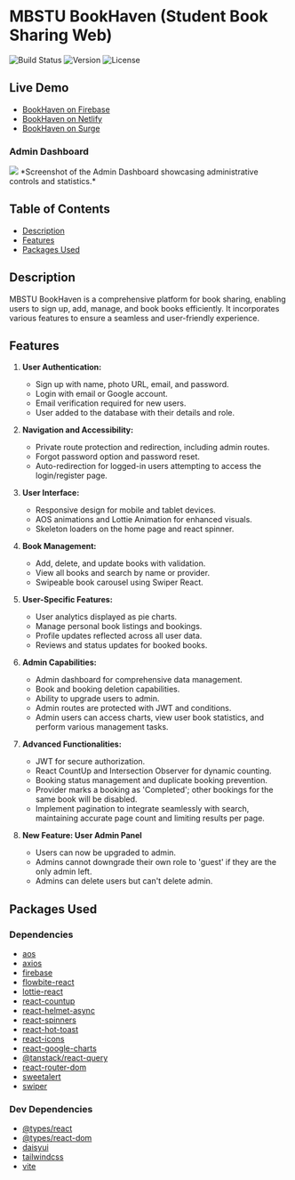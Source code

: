 # MBSTU BookHaven (Student Book Sharing Web)

![Build Status](https://img.shields.io/badge/build-passing-brightgreen)
![Version](https://img.shields.io/badge/version-1.0.0-blue)
![License](https://img.shields.io/badge/license-MIT-green)

## Live Demo

- [BookHaven on Firebase](https://bookshare-c1817.web.app)
- [BookHaven on Netlify](https://bookhaven1.netlify.app)
- [BookHaven on Surge](https://open-rest.surge.sh)

### Admin Dashboard
<img src="https://i.ibb.co/Qf3Hc28/Screenshot-115.png" />
*Screenshot of the Admin Dashboard showcasing administrative controls and statistics.*

## Table of Contents

- [Description](#description)
- [Features](#features)
- [Packages Used](#packages-used)

## Description

MBSTU BookHaven is a comprehensive platform for book sharing, enabling users to sign up, add, manage, and book books efficiently. It incorporates various features to ensure a seamless and user-friendly experience.

## Features

1. **User Authentication:**

   - Sign up with name, photo URL, email, and password.
   - Login with email or Google account.
   - Email verification required for new users.
   - User added to the database with their details and role.

2. **Navigation and Accessibility:**

   - Private route protection and redirection, including admin routes.
   - Forgot password option and password reset.
   - Auto-redirection for logged-in users attempting to access the login/register page.

3. **User Interface:**

   - Responsive design for mobile and tablet devices.
   - AOS animations and Lottie Animation for enhanced visuals.
   - Skeleton loaders on the home page and react spinner.

4. **Book Management:**

   - Add, delete, and update books with validation.
   - View all books and search by name or provider.
   - Swipeable book carousel using Swiper React.

5. **User-Specific Features:**

   - User analytics displayed as pie charts.
   - Manage personal book listings and bookings.
   - Profile updates reflected across all user data.
   - Reviews and status updates for booked books.

6. **Admin Capabilities:**

   - Admin dashboard for comprehensive data management.
   - Book and booking deletion capabilities.
   - Ability to upgrade users to admin.
   - Admin routes are protected with JWT and conditions.
   - Admin users can access charts, view user book statistics, and perform various management tasks.

7. **Advanced Functionalities:**

   - JWT for secure authorization.
   - React CountUp and Intersection Observer for dynamic counting.
   - Booking status management and duplicate booking prevention.
   - Provider marks a booking as 'Completed'; other bookings for the same book will be disabled.
   - Implement pagination to integrate seamlessly with search, maintaining accurate page count and limiting results per page.

8. **New Feature: User Admin Panel**
   - Users can now be upgraded to admin.
   - Admins cannot downgrade their own role to 'guest' if they are the only admin left.
   - Admins can delete users but can't delete admin.

## Packages Used

### Dependencies

- [aos](https://www.npmjs.com/package/aos)
- [axios](https://www.npmjs.com/package/axios)
- [firebase](https://www.npmjs.com/package/firebase)
- [flowbite-react](https://www.npmjs.com/package/flowbite-react)
- [lottie-react](https://www.npmjs.com/package/lottie-react)
- [react-countup](https://www.npmjs.com/package/react-countup)
- [react-helmet-async](https://www.npmjs.com/package/react-helmet-async)
- [react-spinners](https://www.davidhu.io/react-spinners)
- [react-hot-toast](https://www.npmjs.com/package/react-hot-toast)
- [react-icons](https://www.npmjs.com/package/react-icons)
- [react-google-charts](https://www.react-google-charts.com/)
- [@tanstack/react-query](https://www.npmjs.com/package/@tanstack/react-query)
- [react-router-dom](https://www.npmjs.com/package/react-router-dom)
- [sweetalert](https://www.npmjs.com/package/sweetalert)
- [swiper](https://www.npmjs.com/package/swiper)

### Dev Dependencies

- [@types/react](https://www.npmjs.com/package/@types/react)
- [@types/react-dom](https://www.npmjs.com/package/@types/react-dom)
- [daisyui](https://daisyui.com/docs/install)
- [tailwindcss](https://tailwindcss.com/docs/guides/vite)
- [vite](https://www.npmjs.com/package/vite)
